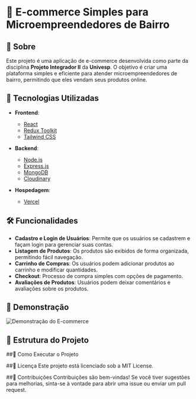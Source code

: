 # 🛒 E-commerce Simples para Microempreendedores de Bairro

## 📖 Sobre

Este projeto é uma aplicação de e-commerce desenvolvida como parte da disciplina **Projeto Integrador II** da **Univesp**. O objetivo é criar uma plataforma simples e eficiente para atender microempreendedores de bairro, permitindo que eles vendam seus produtos online.

## 🚀 Tecnologias Utilizadas

- **Frontend**:
  - [React](https://reactjs.org/)
  - [Redux Toolkit](https://redux-toolkit.js.org/)
  - [Tailwind CSS](https://tailwindcss.com/)

- **Backend**:
  - [Node.js](https://nodejs.org/)
  - [Express.js](https://expressjs.com/)
  - [MongoDB](https://www.mongodb.com/)
  - [Cloudinary](https://cloudinary.com/)

- **Hospedagem**:
  - [Vercel](https://vercel.com/)

## 🛠️ Funcionalidades

- **Cadastro e Login de Usuários**: Permite que os usuários se cadastrem e façam login para gerenciar suas contas.
- **Listagem de Produtos**: Os produtos são exibidos de forma organizada, permitindo fácil navegação.
- **Carrinho de Compras**: Os usuários podem adicionar produtos ao carrinho e modificar quantidades.
- **Checkout**: Processo de compra simples com opções de pagamento.
- **Avaliações de Produtos**: Usuários podem deixar comentários e avaliações sobre os produtos.

## 📸 Demonstração

![Demonstração do E-commerce](https://via.placeholder.com/800x400?text=Demonstra%C3%A7%C3%A3o+do+E-commerce)

## 📂 Estrutura do Projeto

##🔧 Como Executar o Projeto

##📜 Licença
Este projeto está licenciado sob a MIT License.

##🤝 Contribuições
Contribuições são bem-vindas! Se você tiver sugestões para melhorias, sinta-se à vontade para abrir uma issue ou enviar um pull request.

